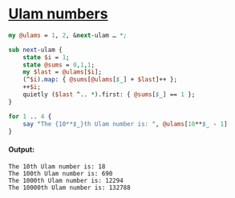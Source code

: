 [1]: https://rosettacode.org/wiki/Ulam_numbers

# [Ulam numbers][1]

```perl
my @ulams = 1, 2, &next-ulam … *;

sub next-ulam {
    state $i = 1;
    state @sums = 0,1,1;
    my $last = @ulams[$i];
    (^$i).map: { @sums[@ulams[$_] + $last]++ };
    ++$i;
    quietly ($last ^.. *).first: { @sums[$_] == 1 };
}

for 1 .. 4 {
    say "The {10**$_}th Ulam number is: ", @ulams[10**$_ - 1]
}
```

#### Output:
```
The 10th Ulam number is: 18
The 100th Ulam number is: 690
The 1000th Ulam number is: 12294
The 10000th Ulam number is: 132788
```
